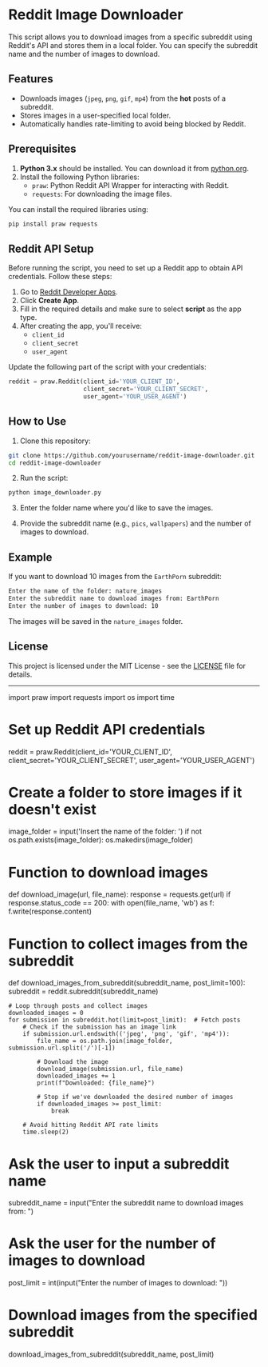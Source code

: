 
# Reddit Image Downloader

This script allows you to download images from a specific subreddit using Reddit's API and stores them in a local folder. You can specify the subreddit name and the number of images to download.

## Features
- Downloads images (`jpeg`, `png`, `gif`, `mp4`) from the **hot** posts of a subreddit.
- Stores images in a user-specified local folder.
- Automatically handles rate-limiting to avoid being blocked by Reddit.

## Prerequisites

1. **Python 3.x** should be installed. You can download it from [python.org](https://www.python.org/).
2. Install the following Python libraries:
   - `praw`: Python Reddit API Wrapper for interacting with Reddit.
   - `requests`: For downloading the image files.

You can install the required libraries using:

```bash
pip install praw requests
```

## Reddit API Setup

Before running the script, you need to set up a Reddit app to obtain API credentials. Follow these steps:

1. Go to [Reddit Developer Apps](https://www.reddit.com/prefs/apps).
2. Click **Create App**.
3. Fill in the required details and make sure to select **script** as the app type.
4. After creating the app, you'll receive:
   - `client_id`
   - `client_secret`
   - `user_agent`

Update the following part of the script with your credentials:

```python
reddit = praw.Reddit(client_id='YOUR_CLIENT_ID',
                     client_secret='YOUR_CLIENT_SECRET',
                     user_agent='YOUR_USER_AGENT')
```

## How to Use

1. Clone this repository:

```bash
git clone https://github.com/yourusername/reddit-image-downloader.git
cd reddit-image-downloader
```

2. Run the script:

```bash
python image_downloader.py
```

3. Enter the folder name where you'd like to save the images.

4. Provide the subreddit name (e.g., `pics`, `wallpapers`) and the number of images to download.

## Example

If you want to download 10 images from the `EarthPorn` subreddit:

```bash
Enter the name of the folder: nature_images
Enter the subreddit name to download images from: EarthPorn
Enter the number of images to download: 10
```

The images will be saved in the `nature_images` folder.

## License

This project is licensed under the MIT License - see the [LICENSE](LICENSE) file for details.

---

import praw
import requests
import os
import time

# Set up Reddit API credentials
reddit = praw.Reddit(client_id='YOUR_CLIENT_ID',
                     client_secret='YOUR_CLIENT_SECRET',
                     user_agent='YOUR_USER_AGENT')

# Create a folder to store images if it doesn't exist
image_folder = input('Insert the name of the folder: ')
if not os.path.exists(image_folder):
    os.makedirs(image_folder)

# Function to download images
def download_image(url, file_name):
    response = requests.get(url)
    if response.status_code == 200:
        with open(file_name, 'wb') as f:
            f.write(response.content)

# Function to collect images from the subreddit
def download_images_from_subreddit(subreddit_name, post_limit=100):
    subreddit = reddit.subreddit(subreddit_name)
    
    # Loop through posts and collect images
    downloaded_images = 0
    for submission in subreddit.hot(limit=post_limit):  # Fetch posts
        # Check if the submission has an image link
        if submission.url.endswith(('jpeg', 'png', 'gif', 'mp4')):
            file_name = os.path.join(image_folder, submission.url.split('/')[-1])
            
            # Download the image
            download_image(submission.url, file_name)
            downloaded_images += 1
            print(f"Downloaded: {file_name}")

            # Stop if we've downloaded the desired number of images
            if downloaded_images >= post_limit:
                break
        
        # Avoid hitting Reddit API rate limits
        time.sleep(2)

# Ask the user to input a subreddit name
subreddit_name = input("Enter the subreddit name to download images from: ")

# Ask the user for the number of images to download
post_limit = int(input("Enter the number of images to download: "))

# Download images from the specified subreddit
download_images_from_subreddit(subreddit_name, post_limit)
